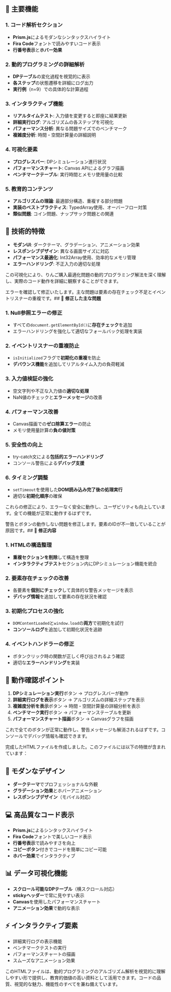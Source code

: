 ## 🎯 **主要機能**

### **1. コード解析セクション**

- **Prism.js**によるモダンなシンタックスハイライト
- **Fira Code**フォントで読みやすいコード表示
- **行番号表示**と**ホバー効果**

### **2. 動的プログラミングの詳細解析**

- **DPテーブル**の変化過程を視覚的に表示
- **各ステップ**の状態遷移を詳細にログ出力
- **実行例**（n=9）での具体的な計算過程

### **3. インタラクティブ機能**

- **リアルタイムテスト**: 入力値を変更すると即座に結果更新
- **詳細実行ログ**: アルゴリズムの各ステップを可視化
- **パフォーマンス分析**: 異なる問題サイズでのベンチマーク
- **複雑度分析**: 時間・空間計算量の詳細説明

### **4. 可視化要素**

- **プログレスバー**: DPシミュレーション進行状況
- **パフォーマンスチャート**: Canvas APIによるグラフ描画
- **ベンチマークテーブル**: 実行時間とメモリ使用量の比較

### **5. 教育的コンテンツ**

- **アルゴリズムの理論**: 最適部分構造、重複する部分問題
- **実装のベストプラクティス**: TypedArray使用、オーバーフロー対策
- **類似問題**: コイン問題、ナップサック問題との関連

## 🚀 **技術的特徴**

- **モダンUI**: ダークテーマ、グラデーション、アニメーション効果
- **レスポンシブデザイン**: 異なる画面サイズに対応
- **パフォーマンス最適化**: Int32Array使用、効率的なメモリ管理
- **エラーハンドリング**: 不正入力の適切な処理

この可視化により、りんご購入最適化問題の動的プログラミング解法を深く理解し、実際のコード動作を詳細に観察することができます。

エラーを確認して修正いたします。主な問題は要素の存在チェック不足とイベントリスナーの重複です。## 🔧 **修正した主な問題**

### **1. Null参照エラーの修正**

- すべての`document.getElementById()`に**存在チェック**を追加
- エラーハンドリングを強化して適切なフォールバック処理を実装

### **2. イベントリスナーの重複防止**

- `isInitialized`フラグで**初期化の重複**を防止
- **デバウンス機能**を追加してリアルタイム入力の負荷軽減

### **3. 入力値検証の強化**

- 空文字列や不正な入力値の**適切な処理**
- NaN値のチェックと**エラーメッセージ**の改善

### **4. パフォーマンス改善**

- Canvas描画での**ゼロ除算エラー**の防止
- メモリ使用量計算の**負の値対策**

### **5. 安全性の向上**

- try-catch文による**包括的エラーハンドリング**
- コンソール警告による**デバッグ支援**

### **6. タイミング調整**

- `setTimeout`を使用した**DOM読み込み完了後の処理実行**
- 適切な**初期化順序**の確保

これらの修正により、エラーなく安全に動作し、ユーザビリティも向上しています。全ての機能が正常に動作するはずです。

警告とボタンの動作しない問題を修正します。要素のIDが不一致していることが原因です。## 🔧 **修正内容**

### **1. HTMLの構造整理**

- **重複セクションを削除**して構造を整理
- **インタラクティブテスト**セクション内にDPシミュレーション機能を統合

### **2. 要素存在チェックの改善**

- 各要素を**個別にチェック**して具体的な警告メッセージを表示
- **デバッグ情報**を追加して要素の存在状況を確認

### **3. 初期化プロセスの強化**

- `DOMContentLoaded`と`window.load`の**両方**で初期化を試行
- **コンソールログ**を追加して初期化状況を追跡

### **4. イベントハンドラーの修正**

- ボタンクリック時の関数が正しく呼び出されるよう確認
- 適切な**エラーハンドリング**を実装

## 🎯 **動作確認ポイント**

1. **DPシミュレーション実行**ボタン → プログレスバーが動作
2. **詳細実行ログを表示**ボタン → アルゴリズムの詳細ステップを表示
3. **複雑度分析を表示**ボタン → 時間・空間計算量の詳細分析を表示
4. **ベンチマーク実行**ボタン → パフォーマンステーブルを更新
5. **パフォーマンスチャート描画**ボタン → Canvasグラフを描画

これで全てのボタンが正常に動作し、警告メッセージも解消されるはずです。コンソールでデバッグ情報も確認できます。

完成したHTMLファイルを作成しました。このファイルには以下の特徴が含まれています：

## 🎨 **モダンなデザイン**

- **ダークテーマ**でプロフェッショナルな外観
- **グラデーション効果**とホバーアニメーション
- **レスポンシブデザイン**（モバイル対応）

## 💻 **高品質なコード表示**

- **Prism.js**によるシンタックスハイライト
- **Fira Code**フォントで美しいコード表示
- **行番号表示**で読みやすさを向上
- **コピーボタン**付きでコードを簡単にコピー可能
- **ホバー効果**でインタラクティブ

## 📊 **データ可視化機能**

- **スクロール可能なDPテーブル**（横スクロール対応）
- **stickyヘッダー**で常に見やすい表示
- **Canvas**を使用したパフォーマンスチャート
- **アニメーション効果**で動的な表示

## ⚡ **インタラクティブ要素**

- 詳細実行ログの表示機能
- ベンチマークテストの実行
- パフォーマンスチャートの描画
- スムーズなアニメーション効果

このHTMLファイルは、動的プログラミングのアルゴリズム解析を視覚的に理解しやすい形で提供し、教育的価値の高い資料として活用できます。コードの品質、視覚的な魅力、機能性のすべてを兼ね備えています。
